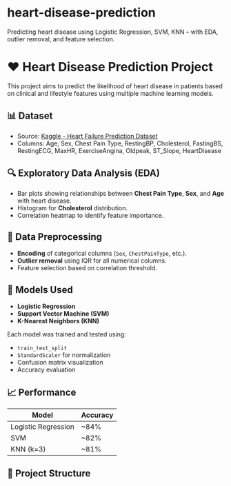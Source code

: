 # heart-disease-prediction
Predicting heart disease using Logistic Regression, SVM, KNN – with EDA, outlier removal, and feature selection.
# ❤️ Heart Disease Prediction Project

This project aims to predict the likelihood of heart disease in patients based on clinical and lifestyle features using multiple machine learning models.

## 📊 Dataset
- Source: [Kaggle - Heart Failure Prediction Dataset](https://www.kaggle.com/datasets/fedesoriano/heart-failure-prediction)
- Columns: Age, Sex, Chest Pain Type, RestingBP, Cholesterol, FastingBS, RestingECG, MaxHR, ExerciseAngina, Oldpeak, ST_Slope, HeartDisease

## 🔍 Exploratory Data Analysis (EDA)
- Bar plots showing relationships between **Chest Pain Type**, **Sex**, and **Age** with heart disease.
- Histogram for **Cholesterol** distribution.
- Correlation heatmap to identify feature importance.

## 🧼 Data Preprocessing
- **Encoding** of categorical columns (`Sex`, `ChestPainType`, etc.).
- **Outlier removal** using IQR for all numerical columns.
- Feature selection based on correlation threshold.

## 🧠 Models Used
- **Logistic Regression**
- **Support Vector Machine (SVM)**
- **K-Nearest Neighbors (KNN)**

Each model was trained and tested using:
- `train_test_split`
- `StandardScaler` for normalization
- Confusion matrix visualization
- Accuracy evaluation

## 📈 Performance
| Model              | Accuracy |
|-------------------|----------|
| Logistic Regression | ~84%     |
| SVM                 | ~82%     |
| KNN (k=3)           | ~81%     |

## 📂 Project Structure
